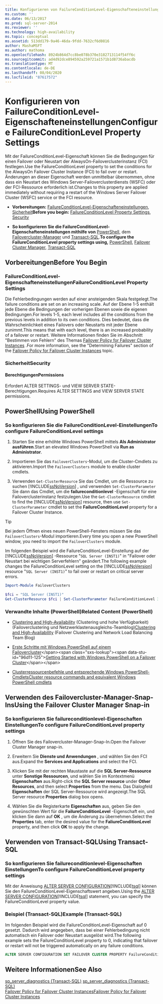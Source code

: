 ```yaml
---
title: Konfigurieren von FailureConditionLevel-Eigenschafteneinstellungen | Microsoft-Dokumentation
ms.custom: ''
ms.date: 06/13/2017
ms.prod: sql-server-2014
ms.reviewer: ''
ms.technology: high-availability
ms.topic: conceptual
ms.assetid: 513dd179-9a46-46da-9fdd-7632cf6d0816
author: MashaMSFT
ms.author: mathoma
ms.openlocfilehash: 8924b864d7cc8be078b370e3182713114f54ff6c
ms.sourcegitcommit: ad4d92dce894592a259721a1571b1d8736abacdb
ms.translationtype: MT
ms.contentlocale: de-DE
ms.lasthandoff: 08/04/2020
ms.locfileid: "87617572"
---
```

# <a name="configure-failureconditionlevel-property-settings"></a><span data-ttu-id="96d11-102">Konfigurieren von FailureConditionLevel-Eigenschafteneinstellungen</span><span class="sxs-lookup"><span data-stu-id="96d11-102">Configure FailureConditionLevel Property Settings</span></span>
  <span data-ttu-id="96d11-103">Mit der FailureConditionLevel-Eigenschaft können Sie die Bedingungen für einen Failover oder Neustart der AlwaysOn-Failoverclusterinstanz (FCI) festlegen.</span><span class="sxs-lookup"><span data-stu-id="96d11-103">Use the FailureConditionLevel property to set the conditions for the AlwaysOn Failover Cluster Instance (FCI) to fail over or restart.</span></span> <span data-ttu-id="96d11-104">Änderungen an dieser Eigenschaft werden unmittelbar übernommen, ohne dass ein Neustart des Windows Server-Failoverclusterdiensts (WSFC) oder der FCI-Ressource erforderlich ist.</span><span class="sxs-lookup"><span data-stu-id="96d11-104">Changes to this property are applied immediately without requiring a restart of the Windows Server Failover Cluster (WSFC) service or the FCI resource.</span></span>  
  
-   <span data-ttu-id="96d11-105">**Vorbereitungen:**  [FailureConditionLevel-Eigenschafteneinstellungen](#Restrictions), [Sicherheit](#Security)</span><span class="sxs-lookup"><span data-stu-id="96d11-105">**Before you begin:**  [FailureConditionLevel Property Settings](#Restrictions), [Security](#Security)</span></span>  
  
-   <span data-ttu-id="96d11-106">**So konfigurieren Sie die FailureConditionLevel-Eigenschafteneinstellungen mithilfe von** [PowerShell](#PowerShellProcedure), dem [Failovercluster-Manager](#WSFC) und [Transact-SQL](#TsqlProcedure).</span><span class="sxs-lookup"><span data-stu-id="96d11-106">**To configure the FailureConditionLevel property settings using,** [PowerShell](#PowerShellProcedure), [Failover Cluster Manager](#WSFC), [Transact-SQL](#TsqlProcedure)</span></span>  
  
##  <a name="before-you-begin"></a><a name="BeforeYouBegin"></a> <span data-ttu-id="96d11-107">Vorbereitungen</span><span class="sxs-lookup"><span data-stu-id="96d11-107">Before You Begin</span></span>  
  
###  <a name="failureconditionlevel-property-settings"></a><a name="Restrictions"></a> <span data-ttu-id="96d11-108">FailureConditionLevel-Eigenschafteneinstellungen</span><span class="sxs-lookup"><span data-stu-id="96d11-108">FailureConditionLevel Property Settings</span></span>  
 <span data-ttu-id="96d11-109">Die Fehlerbedingungen werden auf einer ansteigenden Skala festgelegt.</span><span class="sxs-lookup"><span data-stu-id="96d11-109">The failure conditions are set on an increasing scale.</span></span> <span data-ttu-id="96d11-110">Auf der Ebene 1-5 enthält jede Ebene die Bedingungen der vorherigen Ebenen sowie die eigenen Bedingungen.</span><span class="sxs-lookup"><span data-stu-id="96d11-110">For levels 1-5, each level includes all the conditions from the previous levels in addition to its own conditions.</span></span> <span data-ttu-id="96d11-111">Dies bedeutet, dass die Wahrscheinlichkeit eines Failovers oder Neustarts mit jeder Ebene zunimmt.</span><span class="sxs-lookup"><span data-stu-id="96d11-111">This means that with each level, there is an increased probability of a failover or restart.</span></span>  <span data-ttu-id="96d11-112">Weitere Informationen finden Sie im Abschnitt "Bestimmen von Fehlern" des Themas [Failover Policy for Failover Cluster Instances](failover-policy-for-failover-cluster-instances.md) .</span><span class="sxs-lookup"><span data-stu-id="96d11-112">For more information, see the "Determining Failures" section of the [Failover Policy for Failover Cluster Instances](failover-policy-for-failover-cluster-instances.md) topic.</span></span>  
  
###  <a name="security"></a><a name="Security"></a> <span data-ttu-id="96d11-113">Sicherheit</span><span class="sxs-lookup"><span data-stu-id="96d11-113">Security</span></span>  
  
####  <a name="permissions"></a><a name="Permissions"></a> <span data-ttu-id="96d11-114">Berechtigungen</span><span class="sxs-lookup"><span data-stu-id="96d11-114">Permissions</span></span>  
 <span data-ttu-id="96d11-115">Erfordert ALTER SETTINGS- und VIEW SERVER STATE-Berechtigungen.</span><span class="sxs-lookup"><span data-stu-id="96d11-115">Requires ALTER SETTINGS and VIEW SERVER STATE permissions.</span></span>  
  
##  <a name="using-powershell"></a><a name="PowerShellProcedure"></a> <span data-ttu-id="96d11-116">PowerShell</span><span class="sxs-lookup"><span data-stu-id="96d11-116">Using PowerShell</span></span>  
  
### <a name="to-configure-failureconditionlevel-settings"></a><span data-ttu-id="96d11-117">So konfigurieren Sie die FailureConditionLevel-Einstellungen</span><span class="sxs-lookup"><span data-stu-id="96d11-117">To configure FailureConditionLevel settings</span></span>  
  
1.  <span data-ttu-id="96d11-118">Starten Sie eine erhöhte Windows PowerShell mittels **Als Administrator ausführen**.</span><span class="sxs-lookup"><span data-stu-id="96d11-118">Start an elevated Windows PowerShell via **Run as Administrator**.</span></span>  
  
2.  <span data-ttu-id="96d11-119">Importieren Sie das `FailoverClusters`-Modul, um die Cluster-Cmdlets zu aktivieren.</span><span class="sxs-lookup"><span data-stu-id="96d11-119">Import the `FailoverClusters` module to enable cluster cmdlets.</span></span>  
  
3.  <span data-ttu-id="96d11-120">Verwenden `Get-ClusterResource` Sie das Cmdlet, um die Ressource zu suchen [!INCLUDE[ssNoVersion](../../../includes/ssnoversion-md.md)] , und verwenden `Set-ClusterParameter` Sie dann das Cmdlet, um die **failureconditionlevel** -Eigenschaft für eine Failoverclusterinstanz festzulegen.</span><span class="sxs-lookup"><span data-stu-id="96d11-120">Use the `Get-ClusterResource` cmdlet to find the [!INCLUDE[ssNoVersion](../../../includes/ssnoversion-md.md)] resource, then use `Set-ClusterParameter` cmdlet to set the **FailureConditionLevel** property for a Failover Cluster Instance.</span></span>  
  
> [!TIP]  
>  <span data-ttu-id="96d11-121">Bei jedem Öffnen eines neuen PowerShell-Fensters müssen Sie das `FailoverClusters`-Modul importieren.</span><span class="sxs-lookup"><span data-stu-id="96d11-121">Every time you open a new PowerShell window, you need to import the `FailoverClusters` module.</span></span>  

 <span data-ttu-id="96d11-122">Im folgenden Beispiel wird die FailureConditionLevel-Einstellung auf der [!INCLUDE[ssNoVersion](../../../includes/ssnoversion-md.md)] -Ressource "`SQL Server (INST1)`" in "Failover oder Neustart bei wichtigen Serverfehlern" geändert.</span><span class="sxs-lookup"><span data-stu-id="96d11-122">The following example changes the FailureConditionLevel setting on the [!INCLUDE[ssNoVersion](../../../includes/ssnoversion-md.md)] resource "`SQL Server (INST1)`" to fail over or restart on critical server errors.</span></span>  
  
```powershell  
Import-Module FailoverClusters  
  
$fci = "SQL Server (INST1)"  
Get-ClusterResource $fci | Set-ClusterParameter FailureConditionLevel 3
```  
  
### <a name="related-content-powershell"></a><span data-ttu-id="96d11-123">Verwandte Inhalte (PowerShell)</span><span class="sxs-lookup"><span data-stu-id="96d11-123">Related Content (PowerShell)</span></span>  
  
-   <span data-ttu-id="96d11-124">[Clustering and High-Availability](https://techcommunity.microsoft.com/t5/failover-clustering/bg-p/FailoverClustering) (Clustering und hohe Verfügbarkeit) (Failoverclustering und Netzwerklastenausgleichs-Teamblog)</span><span class="sxs-lookup"><span data-stu-id="96d11-124">[Clustering and High-Availability](https://techcommunity.microsoft.com/t5/failover-clustering/bg-p/FailoverClustering) (Failover Clustering and Network Load Balancing Team Blog)</span></span>  
  
-   <span data-ttu-id="96d11-125">[Erste Schritte mit Windows PowerShell auf einem Failovercluster](https://technet.microsoft.com/library/ee619762\(WS.10\).aspx)</span><span class="sxs-lookup"><span data-stu-id="96d11-125">[Getting Started with Windows PowerShell on a Failover Cluster](https://technet.microsoft.com/library/ee619762\(WS.10\).aspx)</span></span>  
  
-   [<span data-ttu-id="96d11-126">Clusterressourcenbefehle und entsprechende Windows PowerShell-Cmdlets</span><span class="sxs-lookup"><span data-stu-id="96d11-126">Cluster resource commands and equivalent Windows PowerShell cmdlets</span></span>](https://msdn.microsoft.com/library/ee619744.aspx#BKMK_resource)  
  
##  <a name="using-the-failover-cluster-manager-snap-in"></a><a name="WSFC"></a> <span data-ttu-id="96d11-127">Verwenden des Failovercluster-Manager-Snap-Ins</span><span class="sxs-lookup"><span data-stu-id="96d11-127">Using the Failover Cluster Manager Snap-in</span></span>  

### <a name="to-configure-failureconditionlevel-property-settings"></a><span data-ttu-id="96d11-128">So konfigurieren Sie failureconditionlevel-Eigenschaften Einstellungen</span><span class="sxs-lookup"><span data-stu-id="96d11-128">To configure FailureConditionLevel property settings</span></span>
  
1.  <span data-ttu-id="96d11-129">Öffnen Sie des Failovercluster-Manager-Snap-In.</span><span class="sxs-lookup"><span data-stu-id="96d11-129">Open the Failover Cluster Manager snap-in.</span></span>  
  
2.  <span data-ttu-id="96d11-130">Erweitern Sie **Dienste und Anwendungen** , und wählen Sie den FCI aus.</span><span class="sxs-lookup"><span data-stu-id="96d11-130">Expand the **Services and Applications** and select the FCI.</span></span>  
  
3.  <span data-ttu-id="96d11-131">Klicken Sie mit der rechten Maustaste auf die **SQL Server-Ressource** unter **Sonstige Ressourcen**, und wählen Sie im Kontextmenü **Eigenschaften** aus.</span><span class="sxs-lookup"><span data-stu-id="96d11-131">Right-click the **SQL Server resource** under **Other Resources**, and then select **Properties** from the menu.</span></span> <span data-ttu-id="96d11-132">Das Dialogfeld **Eigenschaften** der SQL Server-Ressource wird angezeigt.</span><span class="sxs-lookup"><span data-stu-id="96d11-132">The SQL Server resource **Properties** dialog box opens.</span></span>  
  
4.  <span data-ttu-id="96d11-133">Wählen Sie die Registerkarte **Eigenschaften** aus, geben Sie den gewünschten Wert für die **FailureConditionLevel** -Eigenschaft ein, und klicken Sie dann auf **OK** , um die Änderung zu übernehmen.</span><span class="sxs-lookup"><span data-stu-id="96d11-133">Select the **Properties** tab, enter the desired value for the **FaliureConditionLevel** property, and then click **OK** to apply the change.</span></span>  
  
##  <a name="using-transact-sql"></a><a name="TsqlProcedure"></a> <span data-ttu-id="96d11-134">Verwenden von Transact-SQL</span><span class="sxs-lookup"><span data-stu-id="96d11-134">Using Transact-SQL</span></span>  

### <a name="to-configure-failureconditionlevel-property-settings"></a><span data-ttu-id="96d11-135">So konfigurieren Sie failureconditionlevel-Eigenschaften Einstellungen</span><span class="sxs-lookup"><span data-stu-id="96d11-135">To configure FailureConditionLevel property settings</span></span>
  
 <span data-ttu-id="96d11-136">Mit der Anweisung [ALTER SERVER CONFIGURATION](/sql/t-sql/statements/alter-server-configuration-transact-sql)[!INCLUDE[tsql](../../../includes/tsql-md.md)] können Sie den FailureConditionLevel-Eigenschaftswert angeben.</span><span class="sxs-lookup"><span data-stu-id="96d11-136">Using the [ALTER SERVER CONFIGURATION](/sql/t-sql/statements/alter-server-configuration-transact-sql)[!INCLUDE[tsql](../../../includes/tsql-md.md)] statement, you can specify the FailureConditionLevel property value.</span></span>  
  
###  <a name="example-transact-sql"></a><a name="TsqlExample"></a> <span data-ttu-id="96d11-137">Beispiel (Transact-SQL)</span><span class="sxs-lookup"><span data-stu-id="96d11-137">Example (Transact-SQL)</span></span>  
 <span data-ttu-id="96d11-138">Im folgenden Beispiel wird die FailureConditionLevel-Eigenschaft auf 0 gesetzt. Dadurch wird angegeben, dass bei einer Fehlerbedingung nicht automatisch ein Failover oder Neustart ausgelöst wird.</span><span class="sxs-lookup"><span data-stu-id="96d11-138">The following example sets the FailureConditionLevel property to 0, indicating that failover or restart will not be triggered automatically on any failure conditions.</span></span>  
  
```sql
ALTER SERVER CONFIGURATION SET FAILOVER CLUSTER PROPERTY FailureConditionLevel = 0;  
```  
  
## <a name="see-also"></a><span data-ttu-id="96d11-139">Weitere Informationen</span><span class="sxs-lookup"><span data-stu-id="96d11-139">See Also</span></span>  
 <span data-ttu-id="96d11-140">[sp_server_diagnostics &#40;Transact-SQL&#41;](/sql/relational-databases/system-stored-procedures/sp-server-diagnostics-transact-sql) </span><span class="sxs-lookup"><span data-stu-id="96d11-140">[sp_server_diagnostics &#40;Transact-SQL&#41;](/sql/relational-databases/system-stored-procedures/sp-server-diagnostics-transact-sql) </span></span>  
 [<span data-ttu-id="96d11-141">Failover Policy for Failover Cluster Instances</span><span class="sxs-lookup"><span data-stu-id="96d11-141">Failover Policy for Failover Cluster Instances</span></span>](failover-policy-for-failover-cluster-instances.md)  

